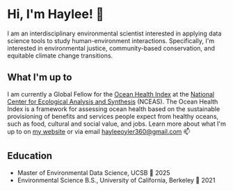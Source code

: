 # Hi, I'm Haylee! 🌿

I am an interdisciplinary environmental scientist interested in applying data science tools to study human-environment interactions. Specifically, I'm interested in environmental justice, community-based conservation, and equitable climate change transitions.

## What I'm up to
I am currently a Global Fellow for the [Ocean Health Index](https://oceanhealthindex.org/) at the [National Center for Ecological Analysis and Synthesis](https://www.nceas.ucsb.edu/) (NCEAS). The Ocean Health Index is a framework for assessing ocean health based on the sustainable provisioning of benefits and services people expect from healthy oceans, such as food, cultural and social value, and jobs. Learn more about what I'm up to on [my website](https://haylee360.github.io/) or via email hayleeoyler360@gmail.com 📫

## Education 
- Master of Environmental Data Science, UCSB 🌊 2025
- Environmental Science B.S., University of California, Berkeley 🐻 2021
